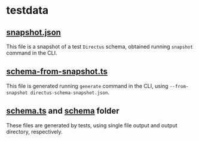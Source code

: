 # testdata

## [snapshot.json](./snapshot.json)

This file is a snapshot of a test `Directus` schema, obtained running `snapshot` command in the CLI.

## [schema-from-snapshot.ts](./schema-from-snapshot.ts)

This file is generated running `generate` command in the CLI, using `--from-snapshot directus-schema-snapshot.json`.

## [schema.ts](./schema.ts) and [schema](./schema) folder

These files are generated by tests, using single file output and output directory, respectively.
